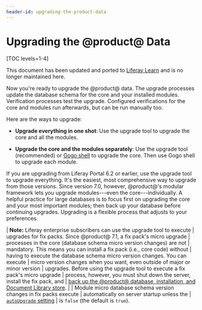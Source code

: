 ```yaml
---
header-id: upgrading-the-product-data
---
```


# Upgrading the @product@ Data

[TOC levels=1-4]

<aside class="alert alert-info">
  <span class="wysiwyg-color-blue120">This document has been updated and ported to <a href="https://learn.liferay.com/dxp/latest/en/installation-and-upgrades/upgrading-liferay/upgrade-basics/upgrade-overview.html">Liferay Learn</a> and is no longer maintained here.</span>
</aside>

Now you're ready to upgrade the @product@ data. The upgrade processes update the
database schema for the core and your installed modules. Verification processes
test the upgrade. Configured verifications for the core and modules run
afterwards, but can be run manually too. 

Here are the ways to upgrade:

-   **Upgrade everything in one shot**:
    Use the upgrade tool to upgrade the core and all the modules. 

-   **Upgrade the core and the modules separately**:
    Use the upgrade tool (recommended) or
    [Gogo shell](/docs/7-2/deploy/-/knowledge_base/d/upgrading-modules-using-gogo-shell) to upgrade the core. Then use Gogo shell to upgrade each module. 

If you are upgrading from Liferay Portal 6.2 or earlier, use the upgrade tool to
upgrade everything. It's the easiest, most comprehensive way to upgrade from
those versions. Since version 7.0, however, @product@'s modular framework lets
you upgrade modules---even the core---individually. A helpful practice for large
databases is to focus first on upgrading the core and your most important
modules; then back up your database before continuing upgrades. Upgrading is
a flexible process that adjusts to your preferences.

| **Note:** Liferay enterprise subscribers can use the upgrade tool to execute 
| upgrades for fix packs. Since @product@ 7.1, a fix pack's micro upgrade
| processes in the core (database schema micro version changes) are not
| mandatory. This means you can install a fix pack (i.e., core code) without
| having to execute the database schema micro version changes. You can execute
| micro version changes when you want, even outside of major or minor version
| upgrades. Before using the upgrade tool to execute a fix pack's micro upgrade
| process, however, you must shut down the server, install the fix pack, and 
| [back up the @product@ database, installation, and Document Library store](/docs/7-2/deploy/-/knowledge_base/d/backing-up-a-liferay-installation). 
| 
| Module micro database schema version changes in fix packs execute
| automatically on server startup unless the
| [`autoUpgrade` setting](/docs/7-2/deploy/-/knowledge_base/d/configuring-the-data-upgrade)
| is `false` (the default is `true`). 
